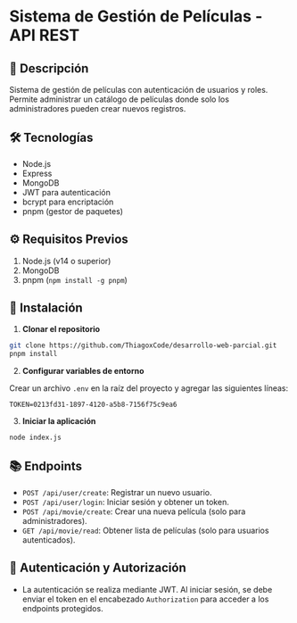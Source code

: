 # Sistema de Gestión de Películas - API REST

## 📝 Descripción

Sistema de gestión de películas con autenticación de usuarios y roles. Permite administrar un catálogo de películas donde solo los administradores pueden crear nuevos registros.

## 🛠️ Tecnologías

- Node.js
- Express
- MongoDB
- JWT para autenticación
- bcrypt para encriptación
- pnpm (gestor de paquetes)

## ⚙️ Requisitos Previos

1. Node.js (v14 o superior)
2. MongoDB
3. pnpm (`npm install -g pnpm`)

## 🚀 Instalación

1. **Clonar el repositorio**

```bash
git clone https://github.com/ThiagoxCode/desarrollo-web-parcial.git
pnpm install
```

2. **Configurar variables de entorno**

Crear un archivo `.env` en la raíz del proyecto y agregar las siguientes líneas:

```
TOKEN=0213fd31-1897-4120-a5b8-7156f75c9ea6
```

3. **Iniciar la aplicación**

```bash
node index.js
```

## 📚 Endpoints

- `POST /api/user/create`: Registrar un nuevo usuario.
- `POST /api/user/login`: Iniciar sesión y obtener un token.
- `POST /api/movie/create`: Crear una nueva película (solo para administradores).
- `GET /api/movie/read`: Obtener lista de películas (solo para usuarios autenticados).

## 🔑 Autenticación y Autorización

- La autenticación se realiza mediante JWT. Al iniciar sesión, se debe enviar el token en el encabezado `Authorization` para acceder a los endpoints protegidos.
